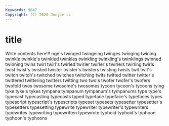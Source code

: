 ```yaml
---
Keywords: 9847
Copyright: (C) 2020 Junjie Li
---
```


# title

Write contents here!!!
nge's 
twinged 
twingeing
twinges 
twinging 
twining 
twinkle 
twinkle's 
twinkled 
twinkles 
twinkling 
twinkling's 
twinklings
twinned 
twinning 
twins 
twirl 
twirl's 
twirled 
twirler 
twirler's 
twirlers 
twirling
twirls 
twist 
twist's 
twisted 
twister 
twister's 
twisters 
twisting 
twists 
twit
twit's 
twitch 
twitch's 
twitched 
twitches 
twitching 
twits 
twitted 
twitter 
twitter's
twittered 
twittering 
twitters 
twitting 
two 
two's 
twofer 
twofer's 
twofers 
twofold
twos 
twosome 
twosome's 
twosomes 
tycoon 
tycoon's 
tycoons 
tying 
tyke 
tyke's
tykes 
tympana 
tympanum 
tympanum's 
tympanums 
type 
type's 
typecast 
typecasting 
typecasts
typed 
typeface 
typeface's 
typefaces 
types 
typescript 
typescript's 
typescripts 
typeset 
typesets
typesetter 
typesetter's 
typesetters 
typesetting 
typewrite 
typewriter 
typewriter's 
typewriters 
typewrites 
typewriting
typewritten 
typewrote 
typhoid 
typhoid's 
typhoon 
typhoon's 
typhoons 
